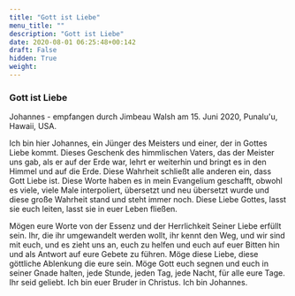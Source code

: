 ```yaml
---
title: "Gott ist Liebe"
menu_title: ""
description: "Gott ist Liebe"
date: 2020-08-01 06:25:48+00:142
draft: False
hidden: True
weight:
---
```

### Gott ist Liebe

Johannes - empfangen durch Jimbeau Walsh am 15. Juni 2020, Punalu'u, Hawaii, USA.

Ich bin hier Johannes, ein Jünger des Meisters und einer, der in Gottes Liebe kommt. Dieses Geschenk des himmlischen Vaters, das der Meister uns gab, als er auf der Erde war, lehrt er weiterhin und bringt es in den Himmel und auf die Erde. Diese Wahrheit schließt alle anderen ein, dass Gott Liebe ist. Diese Worte haben es in mein Evangelium geschafft, obwohl es viele, viele Male interpoliert, übersetzt und neu übersetzt wurde und diese große Wahrheit stand und steht immer noch. Diese Liebe Gottes, lasst sie euch leiten, lasst sie in euer Leben fließen.

Mögen eure Worte von der Essenz und der Herrlichkeit Seiner Liebe erfüllt sein. Ihr, die ihr umgewandelt werden wollt, ihr kennt den Weg, und wir sind mit euch, und es zieht uns an, euch zu helfen und euch auf euer Bitten hin und als Antwort auf eure Gebete zu führen. Möge diese Liebe, diese göttliche Ablenkung die eure sein. Möge Gott euch segnen und euch in seiner Gnade halten, jede Stunde, jeden Tag, jede Nacht, für alle eure Tage. Ihr seid geliebt. Ich bin euer Bruder in Christus. Ich bin Johannes.
